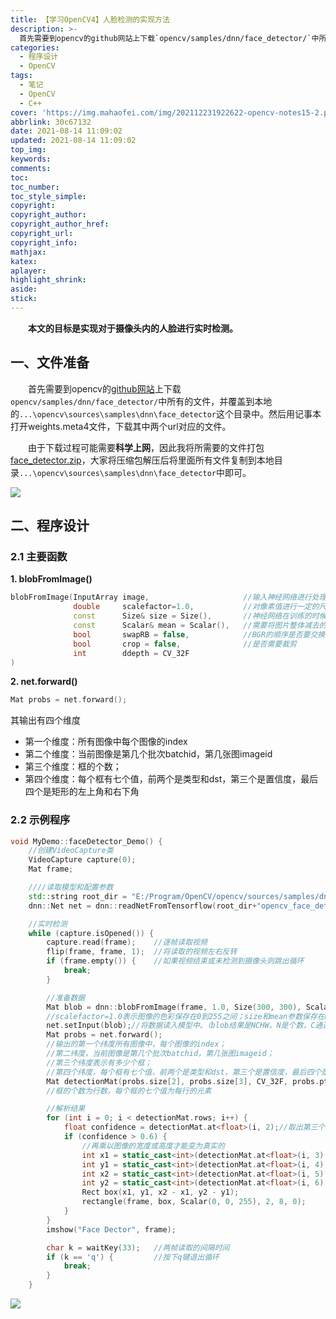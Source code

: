 ```yaml
---
title: 【学习OpenCV4】人脸检测的实现方法
description: >-
  首先需要到opencv的github网站上下载`opencv/samples/dnn/face_detector/`中所有的文件，并覆盖到本地的目录中。然后用记事本打开weights.meta4文件，下载其中两个url对应的文件。
categories:
  - 程序设计
  - OpenCV
tags:
  - 笔记
  - OpenCV
  - C++
cover: 'https://img.mahaofei.com/img/202112231922622-opencv-notes15-2.png'
abbrlink: 30c67132
date: 2021-08-14 11:09:02
updated: 2021-08-14 11:09:02
top_img:
keywords:
comments:
toc:
toc_number:
toc_style_simple:
copyright:
copyright_author:
copyright_author_href:
copyright_url:
copyright_info:
mathjax:
katex:
aplayer:
highlight_shrink:
aside:
stick:
---
```


&emsp;&emsp;**本文的目标是实现对于摄像头内的人脸进行实时检测。**

## 一、文件准备
&emsp;&emsp;首先需要到opencv的[github网站](https://github.com/opencv/opencv/tree/master/samples/dnn/face_detector)上下载`opencv/samples/dnn/face_detector/`中所有的文件，并覆盖到本地的`...\opencv\sources\samples\dnn\face_detector`这个目录中。然后用记事本打开weights.meta4文件，下载其中两个url对应的文件。

&emsp;&emsp;由于下载过程可能需要**科学上网**，因此我将所需要的文件打包 [face_detector.zip](https://download.csdn.net/download/weixin_44543463/21068345)，大家将压缩包解压后将里面所有文件复制到本地目录`...\opencv\sources\samples\dnn\face_detector`中即可。



![](https://img.mahaofei.com/img/202112231922222-opencv-notes15-1.png)



## 二、程序设计
### 2.1 主要函数
**1. blobFromImage()**
```cpp
blobFromImage(InputArray image, 					//输入神经网络进行处理的图片
			  double 	 scalefactor=1.0, 			//对像素值进行一定的尺度缩放
		      const 	 Size& size = Size(),		//神经网络在训练的时候要求输入的图片尺寸
			  const 	 Scalar& mean = Scalar(), 	//需要将图片整体减去的平均值
			  bool		 swapRB = false, 			//BGR的顺序是否要交换，如果为true则为RGB
			  bool 		 crop = false,				//是否需要裁剪
			  int 		 ddepth = CV_32F
)
```

**2. net.forward()**
```cpp
Mat probs = net.forward(); 
```
其输出有四个维度
* 第一个维度：所有图像中每个图像的index
* 第二个维度：当前图像是第几个批次batchid，第几张图imageid
* 第三个维度：框的个数；
* 第四个维度：每个框有七个值，前两个是类型和dst，第三个是置信度，最后四个是矩形的左上角和右下角

### 2.2 示例程序
```cpp
void MyDemo::faceDetector_Demo() {
	//创建VideoCapture类
	VideoCapture capture(0);
	Mat frame;

	////读取模型和配置参数
	std::string root_dir = "E:/Program/OpenCV/opencv/sources/samples/dnn/face_detector/";
	dnn::Net net = dnn::readNetFromTensorflow(root_dir+"opencv_face_detector_uint8.pb", root_dir+"opencv_face_detector.pbtxt");

	//实时检测
	while (capture.isOpened()) {
		capture.read(frame);	//逐帧读取视频
		flip(frame, frame, 1);	//将读取的视频左右反转
		if (frame.empty()) {	//如果视频结束或未检测到摄像头则跳出循环
			break;
		}

		//准备数据
		Mat blob = dnn::blobFromImage(frame, 1.0, Size(300, 300), Scalar(104, 177, 123), false, false);	
		//scalefactor=1.0表示图像的色彩保存在0到255之间；size和mean参数保存在models.yml中。两个false表示不需要rgb的转换也不需要剪切
		net.setInput(blob);//将数据读入模型中。（blob结果是NCHW。N是个数，C通道数，H高度，W宽度）
		Mat probs = net.forward(); 
		//输出的第一个纬度所有图像中，每个图像的index；
		//第二纬度，当前图像是第几个批次batchid，第几张图imageid；
		//第三个纬度表示有多少个框；
		//第四个纬度，每个框有七个值，前两个是类型和dst，第三个是置信度，最后四个是矩形的左上角和右上角
		Mat detectionMat(probs.size[2], probs.size[3], CV_32F, probs.ptr());
		//框的个数为行数，每个框的七个值为每行的元素

		//解析结果
		for (int i = 0; i < detectionMat.rows; i++) {
			float confidence = detectionMat.at<float>(i, 2);//取出第三个值：置信度
			if (confidence > 0.6) {
				//再乘以图像的宽度或高度才能变为真实的
				int x1 = static_cast<int>(detectionMat.at<float>(i, 3) * frame.cols);
				int y1 = static_cast<int>(detectionMat.at<float>(i, 4) * frame.rows);
				int x2 = static_cast<int>(detectionMat.at<float>(i, 5) * frame.cols);
				int y2 = static_cast<int>(detectionMat.at<float>(i, 6) * frame.rows);
				Rect box(x1, y1, x2 - x1, y2 - y1);
				rectangle(frame, box, Scalar(0, 0, 255), 2, 8, 0);
			}
		}
		imshow("Face Dector", frame);

		char k = waitKey(33);	//两帧读取的间隔时间
		if (k == 'q') {			//按下q键退出循环
			break;
		}
	}
```
![](https://img.mahaofei.com/img/202112231922622-opencv-notes15-2.png)